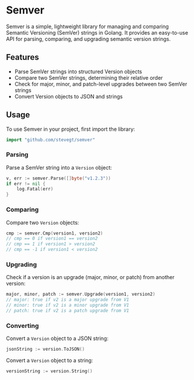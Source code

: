 # Semver

Semver is a simple, lightweight library for managing and comparing
Semantic Versioning (SemVer) strings in Golang. It provides an
easy-to-use API for parsing, comparing, and upgrading semantic version
strings.

## Features

- Parse SemVer strings into structured Version objects
- Compare two SemVer strings, determining their relative order
- Check for major, minor, and patch-level upgrades between two SemVer strings
- Convert Version objects to JSON and strings

## Usage

To use Semver in your project, first import the library:

```go
import "github.com/stevegt/semver"
```

### Parsing

Parse a SemVer string into a `Version` object:

```go
v, err := semver.Parse([]byte("v1.2.3"))
if err != nil {
    log.Fatal(err)
}
```

### Comparing

Compare two `Version` objects:

```go
cmp := semver.Cmp(version1, version2)
// cmp == 0 if version1 == version2
// cmp == 1 if version1 > version2
// cmp == -1 if version1 < version2
```

### Upgrading

Check if a version is an upgrade (major, minor, or patch) from another version:

```go
major, minor, patch := semver.Upgrade(version1, version2)
// major: true if v2 is a major upgrade from V1
// minor: true if v2 is a minor upgrade from V1
// patch: true if v2 is a patch upgrade from V1
```

### Converting

Convert a `Version` object to a JSON string:

```go
jsonString := version.ToJSON()
```

Convert a `Version` object to a string:

```go
versionString := version.String()
```

